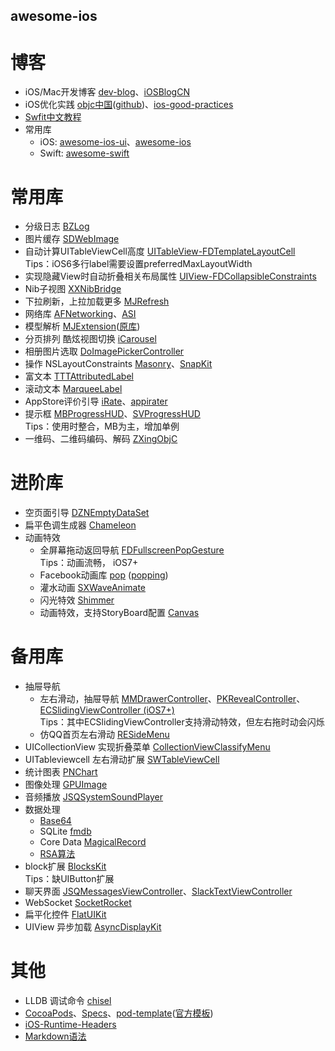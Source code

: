 ## awesome-ios ##

博客
==

* iOS/Mac开发博客 [dev-blog](https://github.com/nixzhu/dev-blog)、[iOSBlogCN](https://github.com/tangqiaoboy/iOSBlogCN)
* iOS优化实践 [objc中国](http://objccn.io/)([github](https://github.com/objccn/articles))、[ios-good-practices](https://github.com/futurice/ios-good-practices)
* [Swfit中文教程](https://github.com/numbbbbb/the-swift-programming-language-in-chinese)
* 常用库
   * iOS: [awesome-ios-ui](https://github.com/cjwirth/awesome-ios-ui)、[awesome-ios](https://github.com/vsouza/awesome-ios)        
   * Swift: [awesome-swift](https://github.com/matteocrippa/awesome-swift)



常用库
==

* 分级日志 [BZLog](https://github.com/Orion777/BZLog)
* 图片缓存 [SDWebImage](https://github.com/rs/SDWebImage)    
* 自动计算UITableViewCell高度 [UITableView-FDTemplateLayoutCell](https://github.com/forkingdog/UITableView-FDTemplateLayoutCell)
  <br>Tips：iOS6多行label需要设置preferredMaxLayoutWidth
* 实现隐藏View时自动折叠相关布局属性 [UIView-FDCollapsibleConstraints](https://github.com/forkingdog/UIView-FDCollapsibleConstraints)
* Nib子视图 [XXNibBridge](https://github.com/sunnyxx/XXNibBridge)
* 下拉刷新，上拉加载更多 [MJRefresh](https://github.com/CoderMJLee/MJRefresh)    
* 网络库 [AFNetworking](https://github.com/AFNetworking/AFNetworking)、[ASI](https://github.com/pokeb/asi-http-request)
* 模型解析 [MJExtension](https://github.com/Orion777/MJExtension)([原库](https://github.com/CoderMJLee/MJExtension))
* 分页排列 酷炫视图切换 [iCarousel](https://github.com/nicklockwood/iCarousel)
* 相册图片选取 [DoImagePickerController](https://github.com/donobono/DoImagePickerController)
* 操作 NSLayoutConstraints [Masonry](https://github.com/SnapKit/Masonry)、[SnapKit](https://github.com/SnapKit/SnapKit)
* 富文本 [TTTAttributedLabel](https://github.com/TTTAttributedLabel/TTTAttributedLabel)
* 滚动文本 [MarqueeLabel](https://github.com/cbpowell/MarqueeLabel)
* AppStore评价引导 [iRate](https://github.com/nicklockwood/iRate)、[appirater](https://github.com/arashpayan/appirater)
* 提示框 [MBProgressHUD](https://github.com/jdg/MBProgressHUD)、[SVProgressHUD](https://github.com/TransitApp/SVProgressHUD)
  <br>Tips：使用时整合，MB为主，增加单例
* 一维码、二维码编码、解码 [ZXingObjC](https://github.com/TheLevelUp/ZXingObjC)
  


进阶库
==

* 空页面引导 [DZNEmptyDataSet](https://github.com/dzenbot/DZNEmptyDataSet)    
* 扁平色调生成器 [Chameleon](https://github.com/ViccAlexander/Chameleon)
* 动画特效
    * 全屏幕拖动返回导航 [FDFullscreenPopGesture](https://github.com/forkingdog/FDFullscreenPopGesture)
      <br>Tips：动画流畅， iOS7+    
    * Facebook动画库 [pop](https://github.com/facebook/pop) ([popping](https://github.com/schneiderandre/popping))
    * 灌水动画 [SXWaveAnimate](https://github.com/dsxNiubility/SXWaveAnimate)
    * 闪光特效 [Shimmer](https://github.com/facebook/Shimmer)
    * 动画特效，支持StoryBoard配置 [Canvas](https://github.com/CanvasPod/Canvas)
     

     
备用库
==

* 抽屉导航
   * 左右滑动，抽屉导航 [MMDrawerController](https://github.com/mutualmobile/MMDrawerController)、[PKRevealController](https://github.com/pkluz/PKRevealController)、[ECSlidingViewController (iOS7+)](https://github.com/ECSlidingViewController/ECSlidingViewController)
   <br>Tips：其中ECSlidingViewController支持滑动特效，但左右拖时动会闪烁
   * 仿QQ首页左右滑动 [RESideMenu](https://github.com/romaonthego/RESideMenu)
* UICollectionView 实现折叠菜单 [CollectionViewClassifyMenu](https://github.com/ChenYilong/CollectionViewClassifyMenu)
* UITableviewcell 左右滑动扩展 [SWTableViewCell](https://github.com/CEWendel/SWTableViewCell)
* 统计图表 [PNChart](https://github.com/kevinzhow/PNChart)
* 图像处理 [GPUImage](https://github.com/BradLarson/GPUImage)
* 音频播放 [JSQSystemSoundPlayer](https://github.com/jessesquires/JSQSystemSoundPlayer)
* 数据处理
    * [Base64](https://github.com/nicklockwood/Base64)
    * SQLite [fmdb](https://github.com/ccgus/fmdb)
    * Core Data [MagicalRecord](https://github.com/magicalpanda/MagicalRecord)
    * [RSA算法](https://github.com/reejosamuel/RSA)
* block扩展 [BlocksKit](https://github.com/zwaldowski/BlocksKit)
  <br>Tips：缺UIButton扩展
* 聊天界面 [JSQMessagesViewController](https://github.com/jessesquires/JSQMessagesViewController)、[SlackTextViewController](https://github.com/slackhq/SlackTextViewController)
* WebSocket [SocketRocket](https://github.com/square/SocketRocket)
* 扁平化控件 [FlatUIKit](https://github.com/Grouper/FlatUIKit)
* UIView 异步加载 [AsyncDisplayKit](https://github.com/facebook/AsyncDisplayKit)
 
    

其他
==

* LLDB 调试命令 [chisel](https://github.com/facebook/chisel)
* [CocoaPods](https://github.com/CocoaPods/CocoaPods)、[Specs](https://github.com/CocoaPods/Specs)、[pod-template](https://github.com/Orion777/pod-template)([官方模板](https://github.com/CocoaPods/pod-template))
* [iOS-Runtime-Headers](https://github.com/nst/iOS-Runtime-Headers) 
* [Markdown语法](https://github.com/guodongxiaren/README)
    
    
    
